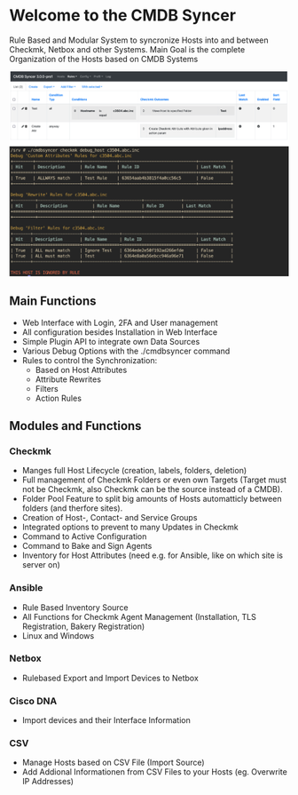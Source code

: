 
# Welcome to the CMDB Syncer

Rule Based and Modular System to syncronize Hosts into and between Checkmk, Netbox and other Systems.
Main Goal is the complete Organization of the Hosts based on CMDB Systems


![Rules](img/index_rules.png)
![Debug Options](img/index_rules_debug.png)


## Main Functions
* Web Interface with Login, 2FA and User management
* All configuration besides Installation in Web Interface
* Simple Plugin API to integrate own Data Sources
* Various Debug Options with the ./cmdbsyncer command
* Rules to control the Synchronization:
  * Based on Host Attributes
  * Attribute Rewrites
  * Filters
  * Action Rules

## Modules and Functions

### Checkmk
* Manges full Host Lifecycle (creation, labels, folders, deletion)
* Full management of Checkmk Folders or even own Targets (Target must not be Checkmk, also Checkmk can be the source instead of a CMDB).
* Folder Pool Feature to split big amounts of Hosts automatticly between folders (and therfore sites).
* Creation of Host-, Contact- and Service Groups
* Integrated options to prevent to many Updates in Checkmk
* Command to Active Configuration
* Command to Bake and Sign Agents
* Inventory for Host Attributes (need e.g. for Ansible, like on which site is server on)

### Ansible
* Rule Based Inventory Source
* All Functions for Checkmk Agent Management (Installation, TLS Registration, Bakery Registration)
* Linux and Windows

### Netbox
* Rulebased Export and Import Devices to Netbox

### Cisco DNA
* Import devices and their Interface Information

### CSV

* Manage Hosts based on CSV File (Import Source)
* Add Addional Informationen from CSV Files to your Hosts (eg. Overwrite IP Addresses)
